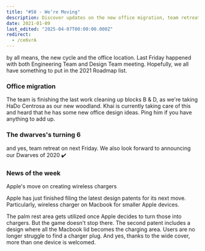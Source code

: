 ```yaml
---
title: "#58 - We’re Moving"
description: Discover updates on the new office migration, team retreat, and Apple’s innovative wireless charger patents for MacBook in this week’s news roundup.
date: 2021-01-09
last_edited: "2025-04-07T00:00:00.000Z"
redirect:
  - /ce6vrA
---
```


by all means, the new cycle and the office location. Last Friday happened with both Engineering Team and Design Team meeting. Hopefully, we all have something to put in the 2021 Roadmap list.

### Office migration

The team is finishing the last work cleaning up blocks B & D, as we're taking HaDo Centrosa as our new woodland. Khai is currently taking care of this and heard that he has some new office design ideas. Ping him if you have anything to add up.

### The dwarves's turning 6

and yes, team retreat on next Friday. We also look forward to announcing our Dwarves of 2020 ✔️

### News of the week

Apple's move on creating wireless chargers

Apple has just finished filing the latest design patents for its next move. Particularly, wireless charger on Macbook for smaller Apple devices.

The palm rest area gets utilized once Apple decides to turn those into chargers. But the game doesn't stop there. The second patent includes a design where all the Macbook lid becomes the charging area. Users are no longer struggle to find a charger plug. And yes, thanks to the wide cover, more than one device is welcomed.
